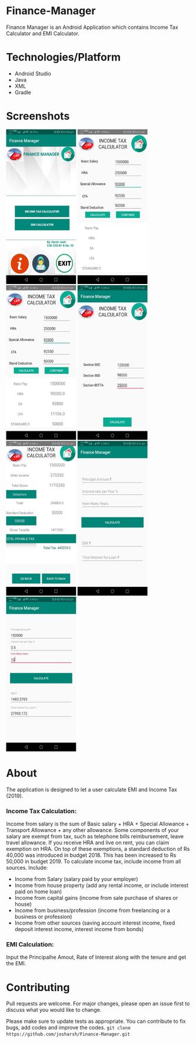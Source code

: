 # Finance-Manager
Finance Manager is an Android Application which contains Income Tax Calculator and EMI Calculator.


# Technologies/Platform
* Android Studio
* Java
* XML
* Gradle

# Screenshots 
  <p>
<img src="RepoResources/fi1.jpeg"
     alt="Finance Manager Application"
     height=420 width=190/>
<img src="RepoResources/fi2.jpeg"
     alt="Finance Manager Application"
      height=420 width=190/>   <img src="RepoResources/fi3.jpeg"
     alt="Finance Manager Application"
      height=420 width=190/> 
  <img src="RepoResources/fi4.jpeg"
     alt="Finance Manager Application"
      height=420 width=190/> 
  <img src="RepoResources/fi5.jpeg"
     alt="Finance Manager Application"
      height=420 width=190/> 
  <img src="RepoResources/fi6.jpeg"
     alt="Finance Manager Application"
      height=420 width=190/> 
  <img src="RepoResources/fi7.jpeg"
     alt="Finance Manager Application"
      height=420 width=190/> 
  
# About
The application is designed to let a user calculate EMI and Income Tax (2019).
### Income Tax Calculation:
Income from salary is the sum of Basic salary + HRA + Special Allowance + Transport Allowance + any other allowance. Some components of your salary are exempt from tax, such as telephone bills reimbursement, leave travel allowance. If you receive HRA and live on rent, you can claim exemption on HRA.
On top of these exemptions, a standard deduction of Rs 40,000 was introduced in budget 2018. This has been increased to Rs 50,000 in budget 2019.
To calculate income tax, include income from all sources. Include:

* Income from Salary (salary paid by your employer)
* Income from house property (add any rental income, or include interest paid on home loan)
* Income from capital gains (income from sale purchase of shares or house)
* Income from business/profession (income from freelancing or a business or profession)
* Income from other sources (saving account interest income, fixed deposit interest income, interest income from bonds)

### EMI Calculation: 
Input the Principalhe Amout, Rate of Interest along with the tenure and get the EMI.



  
# Contributing
Pull requests are welcome. For major changes, please open an issue first to discuss what you would like to change.

Please make sure to update tests as appropriate. You can contribute to fix bugs, add codes and improve the codes.
``
git clone https://github.com/josharsh/Finance-Manager.git
``
